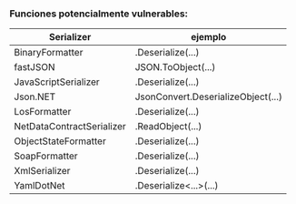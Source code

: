 ### Funciones potencialmente vulnerables:

| Serializer | ejemplo |
|-----|------|
| BinaryFormatter	| .Deserialize(...)|	
| fastJSON	| JSON.ToObject(...)	|
| JavaScriptSerializer	| .Deserialize(...) |
| Json.NET	| JsonConvert.DeserializeObject(...)	|
| LosFormatter |.Deserialize(...) |	
| NetDataContractSerializer |	.ReadObject(...)	|
| ObjectStateFormatter	| .Deserialize(...) |	
| SoapFormatter |	.Deserialize(...) |	
| XmlSerializer |	.Deserialize(...)	|
| YamlDotNet |	.Deserialize<...>(...)	|
